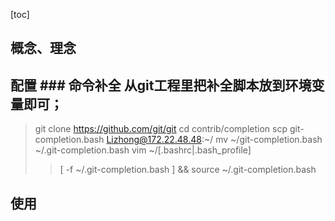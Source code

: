 [toc]


## 概念、理念
## 配置 ### 命令补全 从git工程里把补全脚本放到环境变量即可；
> git clone https://github.com/git/git
> cd contrib/completion
> scp git-completion.bash Lizhong@172.22.48.48:~/
> mv ~/git-completion.bash ~/.git-completion.bash 
> vim ~/[.bashrc|.bash_profile]
>> [ -f ~/.git-completion.bash ] && source ~/.git-completion.bash


## 使用


